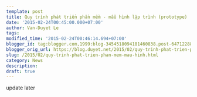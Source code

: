 ```yaml
---
template: post
title: Quy trình phát triển phần mềm - mẫu hình lập trình (prototype)
date: '2015-02-24T00:45:00.000+07:00'
author: Van-Duyet Le
tags: 
modified_time: '2015-02-24T00:46:14.694+07:00'
blogger_id: tag:blogger.com,1999:blog-3454518094181460838.post-6471228856696021313
blogger_orig_url: https://blog.duyet.net/2015/02/quy-trinh-phat-trien-phan-mem-mau-hinh.html
slug: /2015/02/quy-trinh-phat-trien-phan-mem-mau-hinh.html
category: News
description: 
draft: true
---
```


update later
